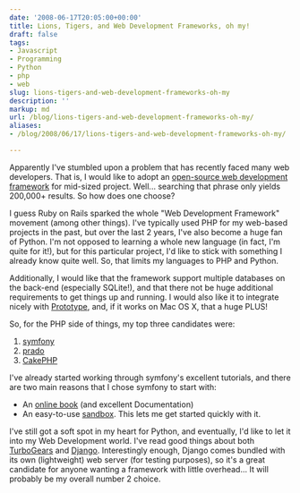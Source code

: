 ```yaml
---
date: '2008-06-17T20:05:00+00:00'
title: Lions, Tigers, and Web Development Frameworks, oh my!
draft: false
tags:
- Javascript
- Programming
- Python
- php
- web
slug: lions-tigers-and-web-development-frameworks-oh-my
description: ''
markup: md
url: /blog/lions-tigers-and-web-development-frameworks-oh-my/
aliases:
- /blog/2008/06/17/lions-tigers-and-web-development-frameworks-oh-my/

---
```


Apparently I've stumbled upon a problem that has recently faced many web developers. That is, I would like to adopt an [open-source web development framework](http://www.google.com/search?q=+open-source+web+development+framework&ie=utf-8&oe=utf-8&aq=t&rls=com.ubuntu:en-US:unofficial&client=firefox-a) for mid-sized project. Well... searching that phrase only yields 200,000+ results. So how does one choose?  
  
I guess Ruby on Rails sparked the whole "Web Development Framework" movement (among other things). I've typically used PHP for my web-based projects in the past, but over the last 2 years, I've also become a huge fan of Python. I'm not opposed to learning a whole new language (in fact, I'm quite for it!), but for this particular project, I'd like to stick with something I already know quite well. So, that limits my languages to PHP and Python.  
  
Additionally, I would like that the framework support multiple databases on the back-end (especially SQLite!), and that there not be huge additional requirements to get things up and running. I would also like it to integrate nicely with [Prototype](http://prototypejs.org), and, if it works on Mac OS X, that a huge PLUS!  
  
So, for the PHP side of things, my top three candidates were:  
1. [symfony](http://www.symfony-project.org/)
2. [prado](http://www.xisc.com/)
3. [CakePHP](http://www.cakephp.org/)

  
  
I've already started working through symfony's excellent tutorials, and there are two main reasons that I chose symfony to start with:  
* An [online book](http://www.symfony-project.org/book/1_0/) (and excellent Documentation)
* An easy-to-use [sandbox](http://www.symfony-project.org/installation/1_0). This lets me get started quickly with it.

  
  
I've still got a soft spot in my heart for Python, and eventually, I'd like to let it into my Web Development world. I've read good things about both [TurboGears](http://turbogears.org/) and [Django](http://www.djangoproject.com/). Interestingly enough, Django comes bundled with its own (lightweight) web server (for testing purposes), so it's a great candidate for anyone wanting a framework with little overhead... It will probably be my overall number 2 choice.